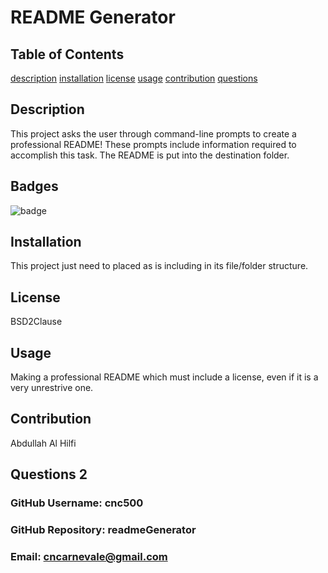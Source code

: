 # README Generator
  ## Table of Contents
  [description](#description)
  [installation](#installation)
  [license](#license)
  [usage](#usage)
  [contribution](#contribution)
  [questions](#questions) 

  ## Description 
  This project asks the user through command-line prompts to create a professional README! These prompts include information required to accomplish this task. The README is put into the destination folder.
  ## Badges
  ![badge](https://img.shields.io/badge/license-BSD2Clause-green)
  ## Installation
  This project just need to placed as is including in its file/folder structure.
  ## License
  BSD2Clause
  ## Usage
  Making a professional README which must include a license, even if it is a very unrestrive one.
  ## Contribution
  Abdullah Al Hilfi
  ## Questions 2
  ###   GitHub Username:  cnc500
  ###   GitHub Repository:  readmeGenerator
  ###   Email:  cncarnevale@gmail.com
  
